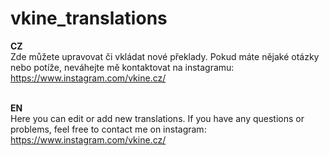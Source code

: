 # vkine_translations
<b>CZ</b><br>
Zde můžete upravovat či vkládat nové překlady.
Pokud máte nějaké otázky nebo potíže, neváhejte mě kontaktovat na instagramu: https://www.instagram.com/vkine.cz/

<br><b>EN</b><br>
Here you can edit or add new translations.
If you have any questions or problems, feel free to contact me on instagram: https://www.instagram.com/vkine.cz/
